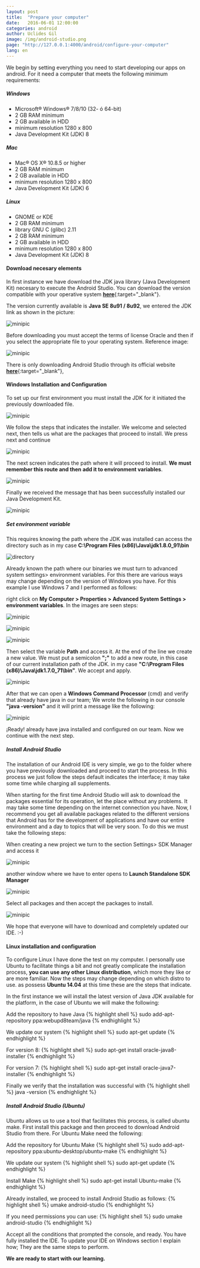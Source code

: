 ```yaml
---
layout: post
title:  "Prepare your computer"	
date:   2016-06-01 12:00:00
categories: android
author: Uclides Gil
image: /img/android-studio.png
page: "http://127.0.0.1:4000/android/configure-your-computer"
lang: en
---
```


We begin by setting everything you need to start developing our apps on android. For it
need a computer that meets the following minimum requirements:

##### Windows
* Microsoft® Windows® 7/8/10 (32- ó 64-bit)
* 2 GB RAM minimum
* 2 GB available in HDD
* minimum resolution 1280 x 800 
* Java Development Kit (JDK) 8

##### Mac
* Mac® OS X® 10.8.5 or higher
* 2 GB RAM minimum
* 2 GB available in HDD
* minimum resolution 1280 x 800
* Java Development Kit (JDK) 6

##### Linux
* GNOME or KDE
* 2 GB RAM minimum
* library GNU C (glibc) 2.11
* 2 GB RAM minimum
* 2 GB available in HDD 
* minimum resolution 1280 x 800 
* Java Development Kit (JDK) 8


#### Download necesary elements

In first instance we have download the JDK java library (Java Development Kit) necesary to execute the Android Studio. You can download the version compatible with your operative system [**here**](https://www.oracle.com/technetwork/es/java/javase/downloads/index.html){:target="_blank"}. 

The version currently available is **Java SE 8u91 / 8u92**, we entered the JDK link as shown in the picture:

![minipic](http://i.imgur.com/5OnfUPQ.png)

Before downloading you must accept the terms of license Oracle and then if you select the appropriate file to your operating system. Reference image:

![minipic](http://i.imgur.com/SmFdcLa.png)

There is only downloading Android Studio through its official website [**here**](https://developer.android.com/studio/index.html){:target="_blank"},

#### Windows Installation and Configuration

To set up our first environment you must install the JDK for it initiated the previously downloaded file. 

![minipic](http://i.imgur.com/qSqd8BK.png)

We follow the steps that indicates the installer. We welcome and selected next, then tells us what are the packages that proceed to install. We press next and continue

![minipic](http://i.imgur.com/ymXW2hS.png)

The next screen indicates the path where it will proceed to install. **We must remember this route and then add it to environment variables**.

![minipic](http://i.imgur.com/YgOlgxP.png)

Finally we received the message that has been successfully installed our Java Development Kit.

![minipic](http://i.imgur.com/38QRPkP.png)

##### Set environment variable

This requires knowing the path where the JDK was installed can access the directory such as in my case **C:\Program Files (x86)\Java\jdk1.8.0_91\bin** 

![directory](http://i.imgur.com/aeDWhi0.png)

Already known the path where our binaries we must turn to advanced system settings> environment variables. For this there are various ways may change depending on the version of Windows you have. For this example I use Windows 7 and I performed as follows:

right click on **My Computer > Properties > Advanced System Settings > environment variables**. In the images are seen steps:

![minipic](http://i.imgur.com/xlw6AYr.png)

![minipic](http://i.imgur.com/9tArBye.png)

![minipic](http://i.imgur.com/fXz5fGm.png)

Then select the variable **Path** and access it. At the end of the line we create a new value. We must put a semicolon **";"** to add a new route, in this case of our current installation path of the JDK. in my case **"C:\Program Files (x86)\Java\jdk1.7.0_71\bin"**. We accept and apply. 

![minipic](http://i.imgur.com/k6KEgGS.png)

After that we can open a **Windows Command Processor** (cmd) and verify that already have java in our team; We wrote the following in our console **"java -version"** and it will print a message like the following:

![minipic](https://i.imgur.com/WhaG3Gf.png)

¡Ready! already have java installed and configured on our team. Now we continue with the next step.

##### Install Android Studio

The installation of our Android IDE is very simple, we go to the folder where you have previously downloaded and proceed to start the process. In this process we just follow the steps default indicates the interface; it may take some time while charging all supplements. 

When starting for the first time Android Studio will ask to download the packages essential for its operation, let the place without any problems. It may take some time depending on the internet connection you have. Now, I recommend you get all available packages related to the different versions that Android has for the development of applications and have our entire environment and a day to topics that will be very soon. To do this we must take the following steps: 

When creating a new project we turn to the section Settings> SDK Manager and access it

![minipic](https://i.imgur.com/4lowGVK.png)

another window where we have to enter opens to **Launch Standalone SDK Manager**

![minipic](https://i.imgur.com/3US3126.png)

Select all packages and then accept the packages to install. 

![minipic](https://i.imgur.com/O8GYmv6.png)

We hope that everyone will have to download and completely updated our IDE. :-)

#### Linux installation and configuration

To configure Linux I have done the test on my computer. I personally use Ubuntu to facilitate things a bit
and not greatly complicate the installation process, **you can use any other Linux distribution**, which more
they like or are more familiar. Now the steps may change depending on which distro to use. as possess
**Ubuntu 14.04** at this time these are the steps that indicate. 



In the first instance we will install the latest version of Java JDK available for the platform, in the case of Ubuntu we will make the following:

Add the repository to have Java
{% highlight shell %}
sudo add-apt-repository ppa:webupd8team/java
{% endhighlight %}

We update our system
{% highlight shell %}
sudo apt-get update
{% endhighlight %}

For version 8:
{% highlight shell %}
sudo apt-get install oracle-java8-installer
{% endhighlight %}

For version 7:
{% highlight shell %}
sudo apt-get install oracle-java7-installer
{% endhighlight %}

Finally we verify that the installation was successful with
{% highlight shell %}
java -version
{% endhighlight %}


##### Install Android Studio (Ubuntu)

Ubuntu allows us to use a tool that facilitates this process, is called ubuntu make. First install this
package and then proceed to download Android Studio from there. For Ubuntu Make need the following:

Add the repository for Ubuntu Make
{% highlight shell %}
sudo add-apt-repository ppa:ubuntu-desktop/ubuntu-make
{% endhighlight %}


We update our system
{% highlight shell %}
sudo apt-get update
{% endhighlight %}


Install Make
{% highlight shell %}
sudo apt-get install Ubuntu-make
{% endhighlight %}


Already installed, we proceed to install Android Studio as follows:
{% highlight shell %}
umake android-studio
{% endhighlight %}


If you need permissions you can use:
{% highlight shell %}
sudo umake android-studio
{% endhighlight %}


Accept all the conditions that prompted the console, and ready. You have fully installed the IDE. To update your IDE on Windows section I explain how; They are the same steps to perform.

**We are ready to start with our learning.**






